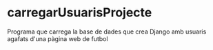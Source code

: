 carregarUsuarisProjecte
=======================
Programa que carrega la base de dades que crea Django amb usuaris agafats d'una pàgina web de futbol
